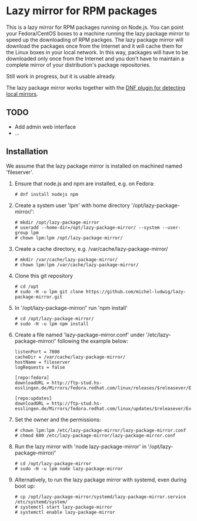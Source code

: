# Lazy mirror for RPM packages

This is a lazy mirror for RPM packages running on Node.js. You can point your Fedora/CentOS boxes to a machine running the lazy package mirror to speed up the downloading of RPM packges. The lazy package mirror will download the packages once from the Internet and it will cache them for the Linux boxes in your local network. In this way, packages will have to be downloaded only once from the Internet and you don't have to maintain a complete mirror of your distribution's package repositories.

Still work in progress, but it is usable already.

The lazy package mirror works together with the [DNF plugin for detecting local mirrors](https://github.com/michel-ludwig/dnf-local-mirror-detection).

## TODO

* Add admin web interface
* ...

## Installation

We assume that the lazy package mirror is installed on machined named 'fileserver'.

1. Ensure that node.js and npm are installed, e.g. on Fedora:
   ```
   # dnf install nodejs npm
   ```
2. Create a system user 'lpm' with home directory '/opt/lazy-package-mirror/':
   ```
   # mkdir /opt/lazy-package-mirror
   # useradd --home-dir=/opt/lazy-package-mirror/ --system --user-group lpm
   # chown lpm:lpm /opt/lazy-package-mirror/
   ```
3. Create a cache directory, e.g. /var/cache/lazy-package-mirror/
   ```
   # mkdir /var/cache/lazy-package-mirror/
   # chown lpm:lpm /var/cache/lazy-package-mirror/
   ```
4. Clone this git repository
   ```
   # cd /opt
   # sudo -H -u lpm git clone https://github.com/michel-ludwig/lazy-package-mirror.git
   ```
5. In '/opt/lazy-package-mirror/' run 'npm install'
   ```
   # cd /opt/lazy-package-mirror/
   # sudo -H -u lpm npm install
   ```
5. Create a file named 'lazy-package-mirror.conf' under '/etc/lazy-package-mirror/' following the example below:

   ```
   listenPort = 7000
   cacheDir = /var/cache/lazy-package-mirror/
   hostName = fileserver
   logRequests = false

   [repo:fedora]
   downloadURL = http://ftp-stud.hs-esslingen.de/Mirrors/fedora.redhat.com/linux/releases/$releasever/Everything/$basearch/os/

   [repo:updates]
   downloadURL = http://ftp-stud.hs-esslingen.de/Mirrors/fedora.redhat.com/linux/updates/$releasever/Everything/$basearch/
   ```
6. Set the owner and the permissions:
   ```
   # chown lpm:lpm /etc/lazy-package-mirror/lazy-package-mirror.conf
   # chmod 600 /etc/lazy-package-mirror/lazy-package-mirror.conf
   ```

6. Run the lazy mirror with 'node lazy-package-mirror' in '/opt/lazy-package-mirror/'
   ```
   # cd /opt/lazy-package-mirror
   # sudo -H -u lpm node lazy-package-mirror
   ```
7. Alternatively, to run the lazy package mirror with systemd, even during boot up:
   ```
   # cp /opt/lazy-package-mirror/systemd/lazy-package-mirror.service /etc/systemd/system/
   # systemctl start lazy-package-mirror
   # systemctl enable lazy-package-mirror
   ```
